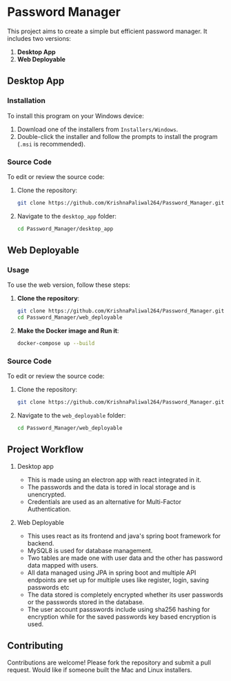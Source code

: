 # Password Manager

This project aims to create a simple but efficient password manager. It includes two versions:
1. **Desktop App**
2. **Web Deployable**

## Desktop App

### Installation

To install this program on your Windows device:

1. Download one of the installers from `Installers/Windows`.
2. Double-click the installer and follow the prompts to install the program (`.msi` is recommended).

### Source Code

To edit or review the source code:

1. Clone the repository:
    ```sh
    git clone https://github.com/KrishnaPaliwal264/Password_Manager.git
    ```
2. Navigate to the `desktop_app` folder:
    ```sh
    cd Password_Manager/desktop_app
    ```

## Web Deployable

### Usage 

To use the web version, follow these steps:

1. **Clone the repository**:
    ```sh
    git clone https://github.com/KrishnaPaliwal264/Password_Manager.git
    cd Password_Manager/web_deployable
    ```

2. **Make the Docker image and Run it**:
    ```sh
    docker-compose up --build
    ```

### Source Code

To edit or review the source code:

1. Clone the repository:
    ```sh
    git clone https://github.com/KrishnaPaliwal264/Password_Manager.git
    ```
2. Navigate to the `web_deployable` folder:
    ```sh
    cd Password_Manager/web_deployable
    ```

## Project Workflow

1. Desktop app
   - This is made using an electron app with react integrated in it.
   - The passwords and the data is tored in local storage and is unencrypted.
   - Credentials are used as an alternative for Multi-Factor Authentication.

2. Web Deployable
   - This uses react as its frontend and java's spring boot framework for backend.
   - MySQL8 is used for database management.
   - Two tables are made one with user data and the other has password data mapped with users.
   - All data managed using JPA in spring boot and multiple API endpoints are set up for multiple uses like register, login, saving passwords etc
   - The data stored is completely encrypted whether its user passwords or the passwords stored in the database.
   - The user account passswords include using sha256 hashing for encryption while for the saved passwords key based encryption is used.

## Contributing

Contributions are welcome! Please fork the repository and submit a pull request.
Would like if someone built the Mac and Linux installers.
